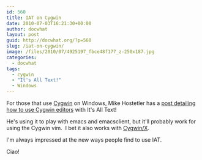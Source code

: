 ```yaml
---
id: 560
title: IAT on Cygwin
date: 2010-07-03T16:21:30+00:00
author: docwhat
layout: post
guid: http://docwhat.org/?p=560
slug: /iat-on-cygwin/
image: /files/2010/07/4925197_fbce48f177_z-250x187.jpg
categories:
  - docwhat
tags:
  - cygwin
  - "It's All Text!"
  - Windows
---
```

For those that use [Cygwin](http://www.cygwin.com/ "Cygwin") on Windows, Mike Hostetler has a [post detailing how to use Cygwin editors](http://mike.hostetlerhome.com/2010/03/04/getting-its-all-text-to-play-with-cygwin/ "Getting It's All Text to play with Cygwin") with It's All Text!



He's using it to play with emacs and emacsclient, but it'll probably work for using the Cygwin vim.  I bet it also works with [Cygwin/X](http://x.cygwin.com/ "Cygwin/X").

I'm always impressed at the new ways people find to use IAT.

Ciao!
